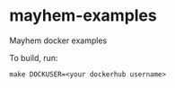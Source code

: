 # mayhem-examples
Mayhem docker examples

To build, run:
```
make DOCKUSER=<your dockerhub username>
```

